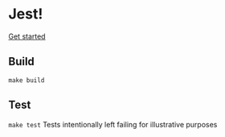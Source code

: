 # Jest!
[Get started](https://jestjs.io/docs/en/getting-started.html)

## Build
`make build`

## Test
`make test`
Tests intentionally left failing for illustrative purposes

